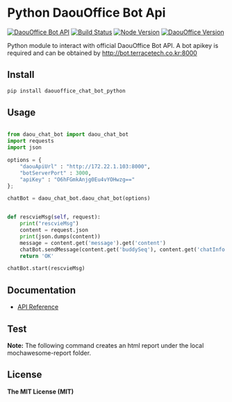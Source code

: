 Python DaouOffice Bot Api
==========================

[![DaouOffice Bot API](https://img.shields.io/badge/DaouOffice%20Bot%20API-v.0.1.9-00aced.svg)](https://github.com/DAOUBOT/daouoffice-bot-api/blob/master/docs/api.md) [![Build Status](https://travis-ci.org/DAOUBOT/daouoffice-bot-api.svg?branch=master)](https://travis-ci.org/DAOUBOT/daouoffice-bot-api) [![Node Version](https://img.shields.io/node/v/passport.svg)](https://nodejs.org/en/) [![DaouOffice Version](https://img.shields.io/badge/DaouOffice(Custom)-%3E%3D%202.5.4.0-orange.svg)](http://bot.terracetech.co.kr)

Python module to interact with official DaouOffice Bot API. A bot apikey is required and can be obtained by http://bot.terracetech.co.kr:8000

Install
-------

```bash
pip install daouoffice_chat_bot_python
```

Usage
-----

```py

from daou_chat_bot import daou_chat_bot
import requests
import json

options = {
    "daouApiUrl" : "http://172.22.1.103:8000",
    "botServerPort" : 3000,
    "apiKey" : "O6hFGmkAnjg0Eu4vYOHwzg=="
};

chatBot = daou_chat_bot.daou_chat_bot(options)


def rescvieMsg(self, request):
    print("rescvieMsg")
    content = request.json
    print(json.dumps(content))
    message = content.get('message').get('content')
    chatBot.sendMessage(content.get('buddySeq'), content.get('chatInfo'), message)
    return 'OK'

chatBot.start(rescvieMsg)

```

Documentation
-------------

-	[API Reference](https://github.com/DAOUBOT/daouoffice-bot-api/blob/master/docs/api.md)

Test
----

**Note:** The following command creates an html report under the local mochawesome-report folder.

License
-------

**The MIT License (MIT)**
